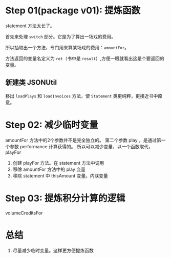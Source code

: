 # Step 01(package v01): 提炼函数
statement 方法太长了。

首先来处理 `switch` 部分。它是为了算出一场戏的费用。

所以抽取出一个方法，专门用来算某场戏的费用：`amountFor`。

方法返回的变量名定义为 `ret`（书中是 `result`）,方便一眼就看出这是个要返回的变量。

## 新建类 JSONUtil
移出 `loadPlays` 和 `loadInvoices` 方法，使 `Statement` 类更纯粹，更接近书中原意。

# Step 02: 减少临时变量
amountFor 方法中的2个参数并不是完全独立的。
第二个参数 play ，是通过第一个参数 performance 计算获得的。
所以可以减少变量，以一个函数取代，playFor

1. 创建 playFor 方法。在 statement 方法中调用
2. 移除 amountFor 方法中的 play 变量
3. 移除 statement 中 thisAmount 变量。内联变量

# Step 03: 提炼积分计算的逻辑
volumeCreditsFor



# 总结
1. 尽量减少临时变量。这样更方便提炼函数